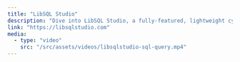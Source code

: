 ```yaml
---
title: "LibSQL Studio"
description: "Dive into LibSQL Studio, a fully-featured, lightweight cyberdeck for exploring Turso, LibSQL, and rqlite directly from your browser"
link: "https://libsqlstudio.com"
media:
  - type: "video"
    src: "/src/assets/videos/libsqlstudio-sql-query.mp4"
---
```


